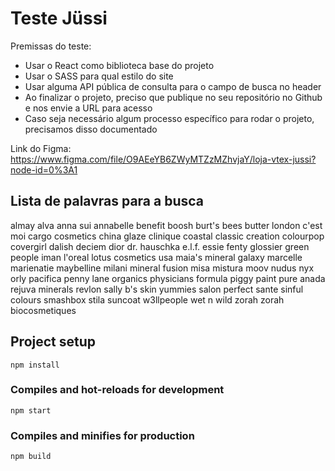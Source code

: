 # Teste Jüssi
Premissas do teste:

- Usar o React como biblioteca base do projeto
- Usar o SASS para qual estilo do site
- Usar alguma API pública de consulta para o campo de busca no header 
- Ao finalizar o projeto, preciso que publique no seu repositório no Github e nos envie a URL para acesso
- Caso seja necessário algum processo específico para rodar o projeto, precisamos disso documentado

Link do Figma:  https://www.figma.com/file/O9AEeYB6ZWyMTZzMZhvjaY/loja-vtex-jussi?node-id=0%3A1 

## Lista de palavras para a busca
almay
alva
anna sui
annabelle
benefit
boosh
burt's bees
butter london
c'est moi
cargo cosmetics
china glaze
clinique
coastal classic creation
colourpop
covergirl
dalish
deciem
dior
dr. hauschka
e.l.f.
essie
fenty
glossier
green people
iman
l'oreal
lotus cosmetics usa
maia's mineral galaxy
marcelle
marienatie
maybelline
milani
mineral fusion
misa
mistura
moov
nudus
nyx
orly
pacifica
penny lane organics
physicians formula
piggy paint
pure anada
rejuva minerals
revlon
sally b's skin yummies
salon perfect
sante
sinful colours
smashbox
stila
suncoat
w3llpeople
wet n wild
zorah
zorah biocosmetiques


## Project setup
```
npm install
```

### Compiles and hot-reloads for development
```
npm start
```

### Compiles and minifies for production
```
npm build
```